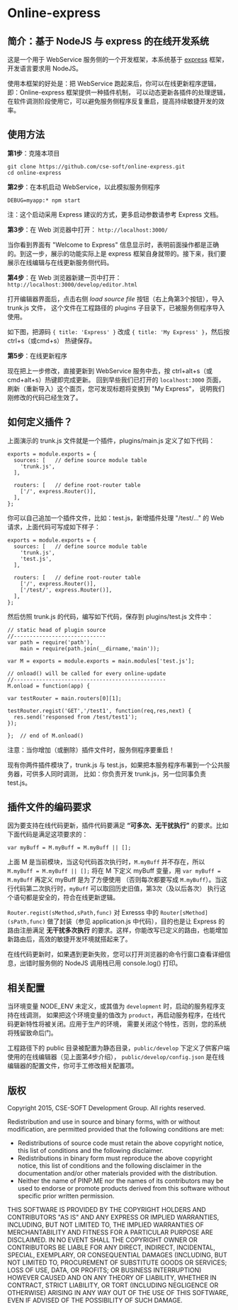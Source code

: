 Online-express
==============

简介：基于 NodeJS 与 express 的在线开发系统
---------------------------------------

这是一个用于 WebService 服务侧的一个开发框架，本系统基于 <a target="_blank" href="http://expressjs.com/">express</a> 框架，
开发语言要求用 NodeJS。  

使用本框架的好处是：把 WebService 跑起来后，你可以在线更新程序逻辑，即：Online-express 框架提供一种插件机制，
可以动态更新各插件的处理逻辑，在软件调测阶段使用它，可以避免服务侧程序反复重启，提高持续敏捷开发的效率。

使用方法
-------

**第1步**：克隆本项目

```
git clone https://github.com/cse-soft/online-express.git
cd online-express
```

**第2步**：在本机启动 WebService，以此模拟服务侧程序

```
DEBUG=myapp:* npm start
```

注：这个启动采用 Express 建议的方式，更多启动参数请参考 Express 文档。

**第3步**：在 Web 浏览器中打开： `http://localhost:3000/`

当你看到界面有 "Welcome to Express" 信息显示时，表明前面操作都是正确的。到这一步，展示的功能实际上是
express 框架自身就带的。接下来，我们要展示在线编辑与在线更新服务侧代码。

**第4步**：在 Web 浏览器新建一页中打开： `http://localhost:3000/develop/editor.html`

打开编辑器界面后，点击右侧 *load source file* 按钮（右上角第3个按钮），导入 trunk.js 文件，
这个文件在工程路径的 plugins 子目录下，已被服务侧程序导入使用。

如下图，把源码 `{ title: 'Express' }` 改成 `{ title: 'My Express' }`，然后按 ctrl+s（或cmd+s）
热键保存。

**第5步**：在线更新程序

现在把上一步修改，直接更新到 WebService 服务中去，按 ctrl+alt+s（或cmd+alt+s）热键即完成更新。
回到早些我们已打开的 `localhost:3000` 页面，刷新（重新导入）这个面页，您可发现标题将变换到 "My Express"，
说明我们刚修改的代码已经生效了。

如何定义插件？
-----------

上面演示的 trunk.js 文件就是一个插件，plugins/main.js 定义了如下代码：

```
exports = module.exports = {
  sources: [   // define source module table
    'trunk.js',
  ],
  
  routers: [   // define root-router table
    ['/', express.Router()],
  ],
};
```

你可以自己追加一个插件文件，比如：test.js，新增插件处理 "/test/..." 的 Web 请求，上面代码可写成如下样子：

```
exports = module.exports = {
  sources: [   // define source module table
    'trunk.js',
    'test.js',
  ],
  
  routers: [   // define root-router table
    ['/', express.Router()],
    ['/test/', express.Router()],
  ],
};
```

然后仿照 trunk.js 的代码，编写如下代码，保存到 plugins/test.js 文件中：

```
// static head of plugin source
//-----------------------------
var path = require('path'),
    main = require(path.join(__dirname,'main'));

var M = exports = module.exports = main.modules['test.js'];

// onload() will be called for every online-update
//------------------------------------------------
M.onload = function(app) {

var testRouter = main.routers[0][1];

testRouter.regist('GET','/test1', function(req,res,next) {
  res.send('responsed from /test/test1');
});

};  // end of M.onload()
``` 

注意：当你增加（或删除）插件文件时，服务侧程序要重启！

现有你两件插件模块了，trunk.js 与 test.js，如果把本服务程序布署到一个公共服务器，可供多人同时调测，
比如：你负责开发 trunk.js，另一位同事负责 test.js。

插件文件的编码要求
---------------

因为要支持在线代码更新，插件代码要满足 **“可多次、无干扰执行”** 的要求。比如下面代码是满足这项要求的：

```
var myBuff = M.myBuff = M.myBuff || [];
```

上面 M 是当前模块，当这句代码首次执行时，`M.myBuff` 并不存在，所以 `M.myBuff = M.myBuff || [];` 
将在 M 下定义 myBuff 变量，用 `var myBuff = M.myBuff` 再定义 myBuff 是为了方便使用
（否则每次都要写成 `M.myBuff`）。当这行代码第二次执行时，`myBuff` 可以取回历史旧值，第3次（及以后各次）
执行这个语句都是安全的，符合在线更新逻辑。

`Router.regist(sMethod,sPath,func)` 对 Exresss 中的 `Router[sMethod](sPath,func)`
做了封装（参见 application.js 中代码），目的也是让 Express 的路由注册满足 **无干扰多次执行**
的要求。这样，你能改写已定义的路由，也能增加新路由后，高效的敏捷开发环境就搭起来了。

在线代码更新时，如果遇到更新失败，您可以打开浏览器的命令行窗口查看详细信息，出错时服务侧的 NodeJS 调用栈已用
console.log() 打印。

相关配置
-------

当环境变量 NODE_ENV 未定义，或其值为 `development` 时，启动的服务程序支持在线调测，
如果把这个环境变量的值改为 `product`，再启动服务程序，在线代码更新特性将被关闭。应用于生产的环境，
需要关闭这个特性，否则，您的系统将残留致命后门。

工程路径下的 public 目录被配置为静态目录，`public/develop` 下定义了供客户端使用的在线编辑器（见上面第4步介绍），
`public/develop/config.json` 是在线编辑器的配置文件，你可手工修改相关配置项。

版权
----

Copyright 2015, CSE-SOFT Development Group. All rights reserved.

Redistribution and use in source and binary forms, with or without
modification, are permitted provided that the following conditions
are met:

  - Redistributions of source code must retain the above copyright
    notice, this list of conditions and the following disclaimer.
  - Redistributions in binary form must reproduce the above
    copyright notice, this list of conditions and the following
    disclaimer in the documentation and/or other materials provided
    with the distribution.
  - Neither the name of PINP.ME nor the names of its contributors 
    may be used to endorse or promote products derived from this 
    software without specific prior written permission.

THIS SOFTWARE IS PROVIDED BY THE COPYRIGHT HOLDERS AND CONTRIBUTORS
"AS IS" AND ANY EXPRESS OR IMPLIED WARRANTIES, INCLUDING, BUT NOT
LIMITED TO, THE IMPLIED WARRANTIES OF MERCHANTABILITY AND FITNESS FOR
A PARTICULAR PURPOSE ARE DISCLAIMED. IN NO EVENT SHALL THE COPYRIGHT
OWNER OR CONTRIBUTORS BE LIABLE FOR ANY DIRECT, INDIRECT, INCIDENTAL,
SPECIAL, EXEMPLARY, OR CONSEQUENTIAL DAMAGES (INCLUDING, BUT NOT
LIMITED TO, PROCUREMENT OF SUBSTITUTE GOODS OR SERVICES; LOSS OF USE,
DATA, OR PROFITS; OR BUSINESS INTERRUPTION) HOWEVER CAUSED AND ON ANY
THEORY OF LIABILITY, WHETHER IN CONTRACT, STRICT LIABILITY, OR TORT
(INCLUDING NEGLIGENCE OR OTHERWISE) ARISING IN ANY WAY OUT OF THE USE
OF THIS SOFTWARE, EVEN IF ADVISED OF THE POSSIBILITY OF SUCH DAMAGE.
